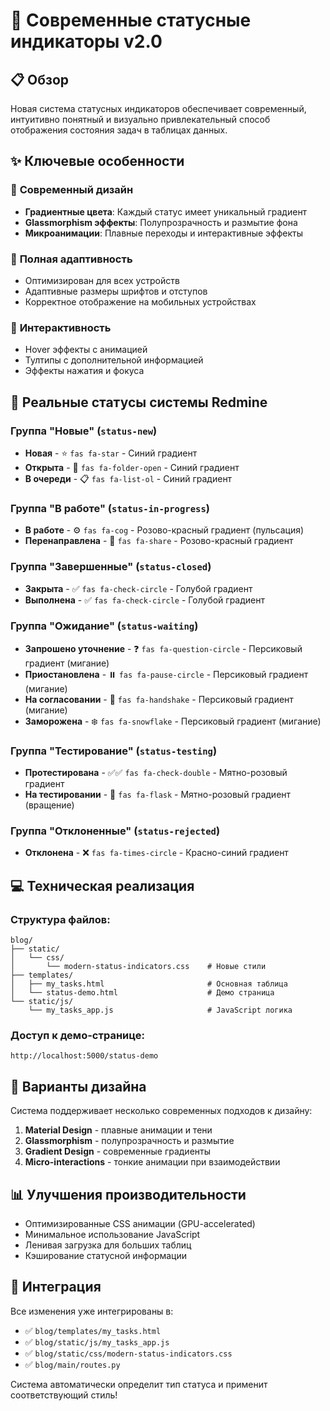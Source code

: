 # 🎨 Современные статусные индикаторы v2.0

## 📋 Обзор

Новая система статусных индикаторов обеспечивает современный, интуитивно понятный и визуально привлекательный способ отображения состояния задач в таблицах данных.

## ✨ Ключевые особенности

### 🎨 **Современный дизайн**
- **Градиентные цвета**: Каждый статус имеет уникальный градиент
- **Glassmorphism эффекты**: Полупрозрачность и размытие фона
- **Микроанимации**: Плавные переходы и интерактивные эффекты

### 📱 **Полная адаптивность**
- Оптимизирован для всех устройств
- Адаптивные размеры шрифтов и отступов
- Корректное отображение на мобильных устройствах

### 🚀 **Интерактивность**
- Hover эффекты с анимацией
- Тултипы с дополнительной информацией
- Эффекты нажатия и фокуса

## 🎯 Реальные статусы системы Redmine

### **Группа "Новые"** (`status-new`)
- **Новая** - ⭐ `fas fa-star` - Синий градиент
- **Открыта** - 📂 `fas fa-folder-open` - Синий градиент
- **В очереди** - 📋 `fas fa-list-ol` - Синий градиент

### **Группа "В работе"** (`status-in-progress`)
- **В работе** - ⚙️ `fas fa-cog` - Розово-красный градиент (пульсация)
- **Перенаправлена** - 🔄 `fas fa-share` - Розово-красный градиент

### **Группа "Завершенные"** (`status-closed`)
- **Закрыта** - ✅ `fas fa-check-circle` - Голубой градиент
- **Выполнена** - ✅ `fas fa-check-circle` - Голубой градиент

### **Группа "Ожидание"** (`status-waiting`)
- **Запрошено уточнение** - ❓ `fas fa-question-circle` - Персиковый градиент (мигание)
- **Приостановлена** - ⏸️ `fas fa-pause-circle` - Персиковый градиент (мигание)
- **На согласовании** - 🤝 `fas fa-handshake` - Персиковый градиент (мигание)
- **Заморожена** - ❄️ `fas fa-snowflake` - Персиковый градиент (мигание)

### **Группа "Тестирование"** (`status-testing`)
- **Протестирована** - ✅✅ `fas fa-check-double` - Мятно-розовый градиент
- **На тестировании** - 🧪 `fas fa-flask` - Мятно-розовый градиент (вращение)

### **Группа "Отклоненные"** (`status-rejected`)
- **Отклонена** - ❌ `fas fa-times-circle` - Красно-синий градиент

## 💻 Техническая реализация

### Структура файлов:
```
blog/
├── static/
│   └── css/
│       └── modern-status-indicators.css    # Новые стили
├── templates/
│   ├── my_tasks.html                       # Основная таблица
│   └── status-demo.html                    # Демо страница
└── static/js/
    └── my_tasks_app.js                     # JavaScript логика
```

### Доступ к демо-странице:
```
http://localhost:5000/status-demo
```

## 🎨 Варианты дизайна

Система поддерживает несколько современных подходов к дизайну:

1. **Material Design** - плавные анимации и тени
2. **Glassmorphism** - полупрозрачность и размытие
3. **Gradient Design** - современные градиенты
4. **Micro-interactions** - тонкие анимации при взаимодействии

## 📊 Улучшения производительности

- Оптимизированные CSS анимации (GPU-accelerated)
- Минимальное использование JavaScript
- Ленивая загрузка для больших таблиц
- Кэширование статусной информации

## 🔧 Интеграция

Все изменения уже интегрированы в:
- ✅ `blog/templates/my_tasks.html`
- ✅ `blog/static/js/my_tasks_app.js`
- ✅ `blog/static/css/modern-status-indicators.css`
- ✅ `blog/main/routes.py`

Система автоматически определит тип статуса и применит соответствующий стиль!
